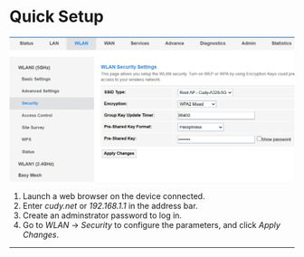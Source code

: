 # Quick Setup

<img src="../../../images/gp1200/quicksetup.png"  alt="security" style="width:1200px">

1. Launch a web browser on the device connected.
2. Enter *cudy.net* or *192.168.1.1* in the address bar.
3. Create an adminstrator password to log in.
4. Go to *WLAN* -> *Security* to configure the parameters, and click *Apply Changes*.
   
---